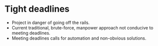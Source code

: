 <!-- DM Where we fit : Tight deadlines -->

# Tight deadlines

- Project in danger of going off the rails. 
- Current traditional, brute-force, manpower approach not conducive to meeting deadlines. 
- Meeting deadlines calls for automation and non-obvious solutions.